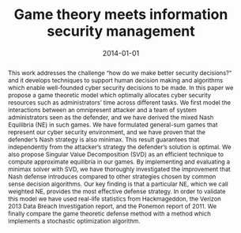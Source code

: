 ---
title: "Game theory meets information security management"
abstract: "This work addresses the challenge “how do we make better security decisions?” and it develops techniques to support human decision making and algorithms which enable well-founded cyber security decisions to be made. In this paper we propose a game theoretic model which optimally allocates cyber security resources such as administrators’ time across different tasks. We first model the interactions between an omnipresent attacker and a team of system administrators seen as the defender, and we have derived the mixed Nash Equilibria (NE) in such games. We have formulated general-sum games that represent our cyber security environment, and we have proven that the defender’s Nash strategy is also minimax. This result guarantees that independently from the attacker’s strategy the defender’s solution is optimal. We also propose Singular Value Decomposition (SVD) as an efficient technique to compute approximate equilibria in our games. By implementing and evaluating a minimax solver with SVD, we have thoroughly investigated the improvement that Nash defense introduces compared to other strategies chosen by common sense decision algorithms. Our key finding is that a particular NE, which we call weighted NE, provides the most effective defense strategy. In order to validate this model we have used real-life statistics from Hackmageddon, the Verizon 2013 Data Breach Investigation report, and the Ponemon report of 2011. We finally compare the game theoretic defense method with a method which implements a stochastic optimization algorithm."
collection: publications
permalink: /publication/fielder2014game
date: 2014-01-01
venue: '2014 IFIP International Conference on ICT Systems Security and Privacy Protection'
paperurl: '/files/pdf/fielder2014game.pdf'
slidesurl: '/files/pdf/slides/fielder2014game-slides.pdf'
link: 'https://doi.org/10.1007/978-3-642-55415-5_2'
citation: 'Andrew Fielder, Emmanouil Panaousis, Pasquale Malacaria, Chris Hankin, and Fabrizio Smeraldi (2014). &quot;Game theory meets information security management.&quot; <i>2014 IFIP International Conference on ICT Systems Security and Privacy Protection (IFIP SEC 2014)</i>.'
---